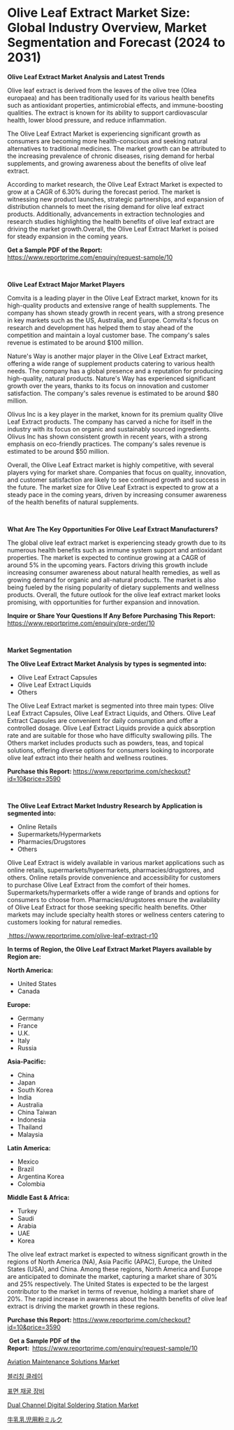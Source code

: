 <p><h1>Olive Leaf Extract Market Size: Global Industry Overview, Market Segmentation and Forecast (2024 to 2031)</h1></p><p><strong>Olive Leaf Extract Market Analysis and Latest Trends</strong></p>
<p><p>Olive leaf extract is derived from the leaves of the olive tree (Olea europaea) and has been traditionally used for its various health benefits such as antioxidant properties, antimicrobial effects, and immune-boosting qualities. The extract is known for its ability to support cardiovascular health, lower blood pressure, and reduce inflammation.</p><p>The Olive Leaf Extract Market is experiencing significant growth as consumers are becoming more health-conscious and seeking natural alternatives to traditional medicines. The market growth can be attributed to the increasing prevalence of chronic diseases, rising demand for herbal supplements, and growing awareness about the benefits of olive leaf extract.</p><p>According to market research, the Olive Leaf Extract Market is expected to grow at a CAGR of 6.30% during the forecast period. The market is witnessing new product launches, strategic partnerships, and expansion of distribution channels to meet the rising demand for olive leaf extract products. Additionally, advancements in extraction technologies and research studies highlighting the health benefits of olive leaf extract are driving the market growth.Overall, the Olive Leaf Extract Market is poised for steady expansion in the coming years.</p></p>
<p><strong>Get a Sample PDF of the Report:&nbsp;</strong> <a href="https://www.reportprime.com/enquiry/request-sample/10">https://www.reportprime.com/enquiry/request-sample/10</a></p>
<p>&nbsp;</p>
<p><strong>Olive Leaf Extract Major Market Players</strong></p>
<p><p>Comvita is a leading player in the Olive Leaf Extract market, known for its high-quality products and extensive range of health supplements. The company has shown steady growth in recent years, with a strong presence in key markets such as the US, Australia, and Europe. Comvita's focus on research and development has helped them to stay ahead of the competition and maintain a loyal customer base. The company's sales revenue is estimated to be around $100 million.</p><p>Nature's Way is another major player in the Olive Leaf Extract market, offering a wide range of supplement products catering to various health needs. The company has a global presence and a reputation for producing high-quality, natural products. Nature's Way has experienced significant growth over the years, thanks to its focus on innovation and customer satisfaction. The company's sales revenue is estimated to be around $80 million.</p><p>Olivus Inc is a key player in the market, known for its premium quality Olive Leaf Extract products. The company has carved a niche for itself in the industry with its focus on organic and sustainably sourced ingredients. Olivus Inc has shown consistent growth in recent years, with a strong emphasis on eco-friendly practices. The company's sales revenue is estimated to be around $50 million.</p><p>Overall, the Olive Leaf Extract market is highly competitive, with several players vying for market share. Companies that focus on quality, innovation, and customer satisfaction are likely to see continued growth and success in the future. The market size for Olive Leaf Extract is expected to grow at a steady pace in the coming years, driven by increasing consumer awareness of the health benefits of natural supplements.</p></p>
<p>&nbsp;</p>
<p><strong>What Are The Key Opportunities For Olive Leaf Extract Manufacturers?</strong></p>
<p><p>The global olive leaf extract market is experiencing steady growth due to its numerous health benefits such as immune system support and antioxidant properties. The market is expected to continue growing at a CAGR of around 5% in the upcoming years. Factors driving this growth include increasing consumer awareness about natural health remedies, as well as growing demand for organic and all-natural products. The market is also being fueled by the rising popularity of dietary supplements and wellness products. Overall, the future outlook for the olive leaf extract market looks promising, with opportunities for further expansion and innovation.</p></p>
<p><strong>Inquire or Share Your Questions If Any Before Purchasing This Report:</strong> <a href="https://www.reportprime.com/enquiry/pre-order/10">https://www.reportprime.com/enquiry/pre-order/10</a></p>
<p>&nbsp;</p>
<p><strong>Market Segmentation</strong></p>
<p><strong>The Olive Leaf Extract Market Analysis by types is segmented into:</strong></p>
<p><ul><li>Olive Leaf Extract Capsules</li><li>Olive Leaf Extract Liquids</li><li>Others</li></ul></p>
<p><p>The Olive Leaf Extract market is segmented into three main types: Olive Leaf Extract Capsules, Olive Leaf Extract Liquids, and Others. Olive Leaf Extract Capsules are convenient for daily consumption and offer a controlled dosage. Olive Leaf Extract Liquids provide a quick absorption rate and are suitable for those who have difficulty swallowing pills. The Others market includes products such as powders, teas, and topical solutions, offering diverse options for consumers looking to incorporate olive leaf extract into their health and wellness routines.</p></p>
<p><strong>Purchase this Report:&nbsp;</strong><a href="https://www.reportprime.com/checkout?id=10&price=3590">https://www.reportprime.com/checkout?id=10&price=3590</a></p>
<p>&nbsp;</p>
<p><strong>The Olive Leaf Extract Market Industry Research by Application is segmented into:</strong></p>
<p><ul><li>Online Retails</li><li>Supermarkets/Hypermarkets</li><li>Pharmacies/Drugstores</li><li>Others</li></ul></p>
<p><p>Olive Leaf Extract is widely available in various market applications such as online retails, supermarkets/hypermarkets, pharmacies/drugstores, and others. Online retails provide convenience and accessibility for customers to purchase Olive Leaf Extract from the comfort of their homes. Supermarkets/hypermarkets offer a wide range of brands and options for consumers to choose from. Pharmacies/drugstores ensure the availability of Olive Leaf Extract for those seeking specific health benefits. Other markets may include specialty health stores or wellness centers catering to customers looking for natural remedies.</p></p>
<p><a href="https://www.reportprime.com/olive-leaf-extract-r10">&nbsp;https://www.reportprime.com/olive-leaf-extract-r10</a></p>
<p><strong>In terms of Region, the Olive Leaf Extract Market Players available by Region are:</strong></p>
<p>
    <p> <strong> North America: </strong>
        <ul>
            <li>United States</li>
            <li>Canada</li>
        </ul>
        </p> 
    <p> <strong> Europe: </strong>
        <ul>
            <li>Germany</li>
            <li>France</li>
            <li>U.K.</li>
            <li>Italy</li>
            <li>Russia</li>
        </ul>
        </p> 
    <p> <strong> Asia-Pacific: </strong>
        <ul>
            <li>China</li>
            <li>Japan</li>
            <li>South Korea</li>
            <li>India</li>
            <li>Australia</li>
            <li>China Taiwan</li>
            <li>Indonesia</li>
            <li>Thailand</li>
            <li>Malaysia</li>
        </ul>
        </p> 
    <p> <strong> Latin America: </strong>
        <ul>
            <li>Mexico</li>
            <li>Brazil</li>
            <li>Argentina Korea</li>
            <li>Colombia</li>
        </ul>
        </p> 
    <p> <strong> Middle East & Africa: </strong>
        <ul>
            <li>Turkey</li>
            <li>Saudi</li>
            <li>Arabia</li>
            <li>UAE</li>
            <li>Korea</li>
        </ul>
    </p>
    </p>
<p><p>The olive leaf extract market is expected to witness significant growth in the regions of North America (NA), Asia Pacific (APAC), Europe, the United States (USA), and China. Among these regions, North America and Europe are anticipated to dominate the market, capturing a market share of 30% and 25% respectively. The United States is expected to be the largest contributor to the market in terms of revenue, holding a market share of 20%. The rapid increase in awareness about the health benefits of olive leaf extract is driving the market growth in these regions.</p></p>
<p><strong>Purchase this Report: </strong><a href="https://www.reportprime.com/checkout?id=10&price=3590">https://www.reportprime.com/checkout?id=10&price=3590</a></p>
<p>&nbsp;<strong>Get a Sample PDF of the Report:&nbsp;&nbsp;</strong><a href="https://www.reportprime.com/enquiry/request-sample/10">https://www.reportprime.com/enquiry/request-sample/10</a></p>
<p><strong></strong></p>
<p><p><a href="https://www.linkedin.com/pulse/aviation-maintenance-solutions-market-global-regional-analysis-hu90c">Aviation Maintenance Solutions Market</a></p><p><a href="https://medium.com/@jewelmohr02/%ED%94%BC%EB%B6%80-%EB%B3%91%EB%A0%AC-%EB%B6%84%EC%95%BC%EC%97%90-%EB%8C%80%ED%95%9C-%ED%86%B5%EC%B0%B0-%EC%8B%9C%EC%9E%A5-%EC%B0%B8%EA%B0%80%EC%9E%90-%EC%8B%9C%EC%9E%A5-%EA%B7%9C%EB%AA%A8-%EC%A7%80%EC%97%AD-%EC%A7%80%EC%97%AD-%EB%B0%8F-%EC%98%88%EC%B8%A1-2024-2031-8cb1b2afc295">블리칭 클레이</a></p><p><a href="https://medium.com/@jewelmohr02/%ED%91%9C%EB%A9%B4-%EC%B1%84%EA%B5%B4-%EC%9E%A5%EB%B9%84-%EC%8B%9C%EC%9E%A5-%EB%8F%99%ED%96%A5-%ED%91%9C%EB%A9%B4-%EC%B1%84%EA%B5%B4-%EC%9E%A5%EB%B9%84-%EC%8B%9C%EC%9E%A5-%ED%86%B5%EC%B0%B0-%EB%B0%8F-%EC%98%88%EC%B8%A1-%EB%B6%84%EC%84%9D%EC%97%90-%EC%B4%88%EC%A0%90%EC%9D%84-%EB%A7%9E%EC%B6%98%EB%8B%A4-2024-2031-9526289fcef4">표면 채굴 장비</a></p><p><a href="https://medium.com/@neilrogers69/insights-into-the-dual-channel-digital-soldering-station-market-market-players-market-size-88d84172d03e">Dual Channel Digital Soldering Station Market</a></p><p><a href="https://medium.com/@elishelacruz56456/%E8%A3%BD%E5%93%81%E3%82%BF%E3%82%A4%E3%83%97-%E3%82%A2%E3%83%97%E3%83%AA%E3%82%B1%E3%83%BC%E3%82%B7%E3%83%A7%E3%83%B3-%E5%9C%B0%E5%9F%9F-%E4%BC%81%E6%A5%AD%E5%88%A5%E3%81%AE%E3%82%B0%E3%83%AD%E3%83%BC%E3%83%90%E3%83%AB%E4%B9%B3%E5%85%90%E7%94%A8%E7%89%9B%E4%B9%B3%E4%B9%B3%E5%85%90%E7%94%A8%E3%83%95%E3%82%A9%E3%83%BC%E3%83%9F%E3%83%A5%E3%83%A9%E5%B8%82%E5%A0%B4-%E6%A5%AD%E7%95%8C%E3%82%BB%E3%82%B0%E3%83%A1%E3%83%B3%E3%83%88%E5%B1%95%E6%9C%9B-%E5%B8%82%E5%A0%B4%E8%A9%95%E4%BE%A1-%E7%AB%B6%E4%BA%89%E3%82%B7%E3%83%8A%E3%83%AA%E3%82%AA-%E3%83%88%E3%83%AC%E3%83%B3%E3%83%89-%E3%81%8A%E3%82%88%E3%81%B3%E4%BA%88%E6%B8%AC-2024%E5%B9%B4-2031%E5%B9%B4-f70e21f6ff56">牛乳乳児用粉ミルク</a></p></p>